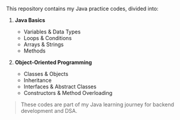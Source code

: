 
This repository contains my Java practice codes, divided into:

1. **Java Basics**
   - Variables & Data Types
   - Loops & Conditions
   - Arrays & Strings
   - Methods

2. **Object-Oriented Programming**
   - Classes & Objects
   - Inheritance
   - Interfaces & Abstract Classes
   - Constructors & Method Overloading

> These codes are part of my Java learning journey for backend development and DSA.
